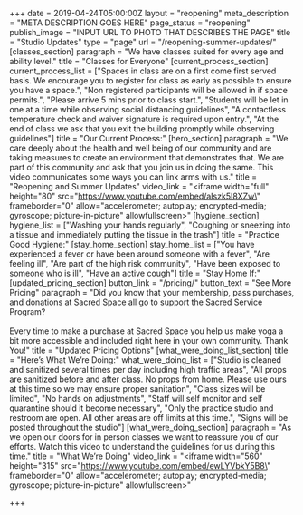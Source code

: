 +++
date = 2019-04-24T05:00:00Z
layout = "reopening"
meta_description = "META DESCRIPTION GOES HERE"
page_status = "reopening"
publish_image = "INPUT URL TO PHOTO THAT DESCRIBES THE PAGE"
title = "Studio Updates"
type = "page"
url = "/reopening-summer-updates/"
[classes_section]
paragraph = "We have classes suited for every age and ability level."
title = "Classes for Everyone"
[current_process_section]
current_process_list = ["Spaces in class are on a first come first served basis. We encourage you to register for class as early as possible to ensure you have a space.", "Non registered participants will be allowed in if space permits.", "Please arrive 5 mins prior to class start.", "Students will be let in one at a time while observing social distancing guidelines", "A contactless temperature check and waiver signature is required upon entry.", "At the end of class we ask that you exit the building promptly while observing guidelines"]
title = "Our Current Process:"
[hero_section]
paragraph = "We care deeply about the health and well being of our community and are taking measures to create an environment that demonstrates that. We are part of this community and ask that you join us in doing the same. This video communicates some ways you can link arms with us."
title = "Reopening and Summer Updates"
video_link = "<iframe width=\"full\" height=\"80\" src=\"https://www.youtube.com/embed/aIszk5I8XZw\" frameborder=\"0\" allow=\"accelerometer; autoplay; encrypted-media; gyroscope; picture-in-picture\" allowfullscreen></iframe>"
[hygiene_section]
hygiene_list = ["Washing your hands regularly", "Coughing or sneezing into a tissue and immediately putting the tissue in the trash"]
title = "Practice Good Hygiene:"
[stay_home_section]
stay_home_list = ["You have experienced a fever or have been around someone with a fever", "Are feeling ill", "Are part of the high risk community", "Have been exposed to someone who is ill", "Have an active cough"]
title = "Stay Home If:"
[updated_pricing_section]
button_link = "/pricing/"
button_text = "See More Pricing"
paragraph = "Did you know that your membership, pass purchases, and donations at Sacred Space all go to support the Sacred Service Program?<br><br>Every time to make a purchase at Sacred Space you help us make yoga a bit more accessible and included right here in your own community. Thank You!"
title = "Updated Pricing Options"
[what_were_doing_list_section]
title = "Here’s What We’re Doing:"
what_were_doing_list = ["Studio is cleaned and sanitized several times per day including high traffic areas", "All props are sanitized before and after class. No props from home. Please use ours at this time so we may ensure proper sanitation", "Class sizes will be limited", "No hands on adjustments", "Staff will self monitor and self quarantine should it become necessary", "Only the practice studio and restroom are open. All other areas are off limits at this time.", "Signs will be posted throughout the studio"]
[what_were_doing_section]
paragraph = "As we open our doors for in person classes we want to reassure you of our efforts. Watch this video to understand the guidelines for us during this time."
title = "What We’re Doing"
video_link = "<iframe width=\"560\" height=\"315\" src=\"https://www.youtube.com/embed/ewLYVbkY5B8\" frameborder=\"0\" allow=\"accelerometer; autoplay; encrypted-media; gyroscope; picture-in-picture\" allowfullscreen></iframe>"

+++

